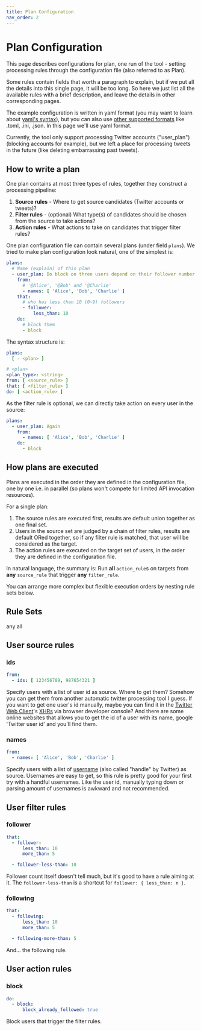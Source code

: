 ```yaml
---
title: Plan Configuration
nav_order: 2
---
```


# Plan Configuration

This page describes configurations for plan, one run of the tool -
setting processing rules through the configuration file (also referred to as Plan).

Some rules contain fields that worth a paragraph to explain,
but if we put all the details into this single page, it will be too long.
So here we just list all the available rules with a brief description,
and leave the details in other corresponding pages.

The example configuration is written in yaml format
(you may want to learn about [yaml's syntax](https://yaml.org/)),
but you can also use [other supported formats](https://www.dynaconf.com/settings_files/#supported-formats)
like .toml, .ini, .json. In this page we'll use yaml format.

Currently, the tool only support processing Twitter accounts ("user_plan") (blocking accounts for example),
but we left a place for processing tweets in the future (like deleting embarrassing past tweets).

## How to write a plan

One plan contains at most three types of rules, together they construct a processing pipeline:

1. **Source rules** - Where to get source candidates (Twitter accounts or tweets)?
2. **Filter rules** - (optional) What type(s) of candidates should be chosen from the source to take actions?
3. **Action rules** - What actions to take on candidates that trigger filter rules?

One plan configuration file can contain several plans (under field `plans`).
We tried to make plan configuration look natural, one of the simplest is:

```yaml
plans:
  # Name (explain) of this plan
  - user_plan: Do block on three users depend on their follower number
    from:
      # '@Alice', '@Bob' and '@Charlie'
      - names: [ 'Alice', 'Bob', 'Charlie' ]
    that:
      # who has less than 10 (0~9) followers
      - follower:
          less_than: 10
    do:
      # block them
      - block
```

The syntax structure is:

```yaml
plans:
  [ - <plan> ]

# <plan>
<plan_type>: <string>
from: [ <source_rule> ]
that: [ <filter_rule> ]
do: [ <action_rule> ]
```

As the filter rule is optional, we can directly take action on every user in the source:

```yaml
plans:
  - user_plan: Again
    from:
      - names: [ 'Alice', 'Bob', 'Charlie' ]
    do:
      - block
```

## How plans are executed

Plans are executed in the order they are defined in the configuration file,
one by one i.e. in parallel (so plans won't compete for limited API invocation resources).

For a single plan:

1. The source rules are executed first, results are default union together as one final set.
2. Users in the source set are judged by a chain of filter rules,
   results are default ORed together, so if any filter rule is matched,
   that user will be considered as the target.
3. The action rules are executed on the target set of users,
   in the order they are defined in the configuration file.

In natural language, the summary is:
Run **all** `action_rule`s on targets from **any** `source_rule`  that trigger **any** `filter_rule`.

You can arrange more complex but flexible execution orders by nesting rule sets below.

## Rule Sets

any all

## User source rules

### ids

```yaml
from:
  - ids: [ 123456789, 987654321 ]
```

Specify users with a list of user id as source.
Where to get them? Somehow you can get them from another automatic twitter processing tool I guess.
If you want to get one user's id manually, maybe you can find it in the [Twitter Web Client](https://twitter.com)'s
[XHRs](https://developer.mozilla.org/en_US/docs/Web/API/XMLHttpRequest) via browser developer console?
And there are some online websites that allows you to get the id of a user with its name,
google 'Twitter user id' and you'll find them.

### names

```yaml
from:
  - names: [ 'Alice', 'Bob', 'Charlie' ]
```

Specify users with a list of [username](https://help.twitter.com/en/managing-your-account/change-twitter-handle)
(also called "handle" by Twitter) as source.
Usernames are easy to get, so this rule is pretty good for your first try with a handful usernames.
Like the user id, manually typing down or parsing amount of usernames is awkward and not recommended.

## User filter rules

### follower

```yaml
that:
  - follower:
      less_than: 10
      more_than: 5

  - follower-less-than: 10
```

Follower count itself doesn't tell much, but it's good to have a rule aiming at it.
The `follower-less-than` is a shortcut for `follower: { less_than: n }`.

### following

```yaml
that:
  - following:
      less_than: 10
      more_than: 5

  - following-more-than: 5
```

And... the following rule.

## User action rules

### block

```yaml
do:
  - block:
      block_already_followed: true
```

Block users that trigger the filter rules.